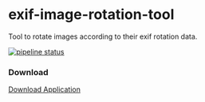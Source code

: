 # exif-image-rotation-tool

Tool to rotate images according to their exif rotation data.

[![pipeline status](https://gitlab.com/lucasalber/exif-image-rotation-tool/badges/master/pipeline.svg)](https://gitlab.com/lucasalber/exif-image-rotation-tool/commits/master)

### Download

[Download Application](https://gitlab.com/lucasalber/exif-image-rotation-tool/-/jobs/artifacts/master/download?job=package "Download JAR")